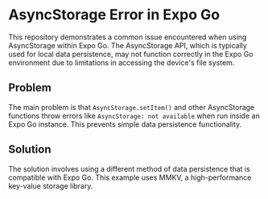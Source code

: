 # AsyncStorage Error in Expo Go

This repository demonstrates a common issue encountered when using AsyncStorage within Expo Go.  The AsyncStorage API, which is typically used for local data persistence, may not function correctly in the Expo Go environment due to limitations in accessing the device's file system.

## Problem

The main problem is that `AsyncStorage.setItem()` and other AsyncStorage functions throw errors like `AsyncStorage: not available` when run inside an Expo Go instance. This prevents simple data persistence functionality.

## Solution

The solution involves using a different method of data persistence that is compatible with Expo Go.  This example uses MMKV, a high-performance key-value storage library.